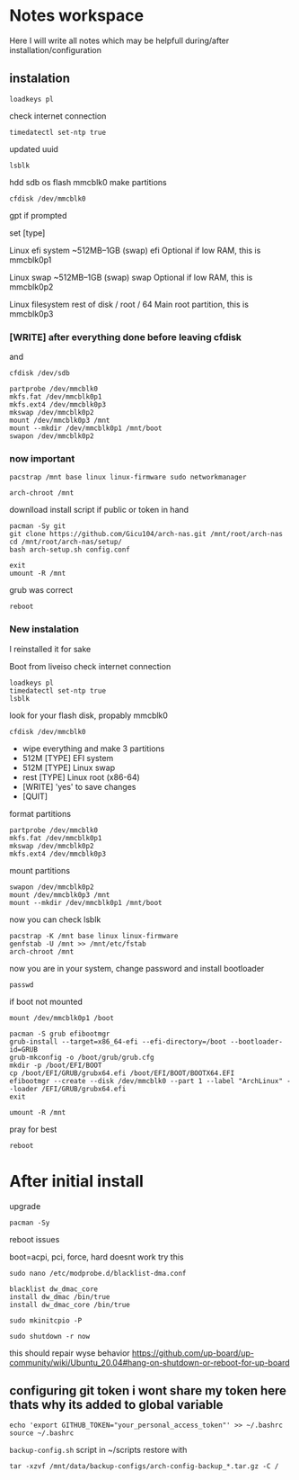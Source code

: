 # Notes workspace
Here I will write all notes which may be helpfull during/after installation/configuration

## instalation
```
loadkeys pl
```
check internet connection 

```
timedatectl set-ntp true
```
updated uuid 
```
lsblk
```
hdd sdb
os flash mmcblk0
make partitions
```
cfdisk /dev/mmcblk0
```
gpt if prompted

set [type]

Linux efi system	~512MB–1GB	(swap)	efi	Optional if low RAM, this is mmcblk0p1

Linux swap	      ~512MB–1GB	(swap)	swap	Optional if low RAM, this is mmcblk0p2

Linux filesystem	rest of disk	/	root / 64	Main root partition, this is mmcblk0p3

### [WRITE] after everything done before leaving cfdisk

and
```
cfdisk /dev/sdb
```
```
partprobe /dev/mmcblk0
mkfs.fat /dev/mmcblk0p1
mkfs.ext4 /dev/mmcblk0p3
mkswap /dev/mmcblk0p2
mount /dev/mmcblk0p3 /mnt
mount --mkdir /dev/mmcblk0p1 /mnt/boot
swapon /dev/mmcblk0p2
```
### now important
```
pacstrap /mnt base linux linux-firmware sudo networkmanager
```
```
arch-chroot /mnt
```

downlload install script if public or token in hand
```
pacman -Sy git
git clone https://github.com/Gicu104/arch-nas.git /mnt/root/arch-nas
cd /mnt/root/arch-nas/setup/
bash arch-setup.sh config.conf
```
```
exit
umount -R /mnt
```
grub was correct
```
reboot
```
### New instalation
 I reinstalled it for sake

Boot from liveiso
check internet connection 
```
loadkeys pl
timedatectl set-ntp true
lsblk
```
look for your flash disk, propably mmcblk0
```
cfdisk /dev/mmcblk0
```
- wipe everything and make 3 partitions
- 512M [TYPE] EFI system
- 512M [TYPE] Linux swap
- rest [TYPE] Linux root (x86-64)
- [WRITE] 'yes' to save changes
- [QUIT]

format partitions
```
partprobe /dev/mmcblk0
mkfs.fat /dev/mmcblk0p1
mkswap /dev/mmcblk0p2
mkfs.ext4 /dev/mmcblk0p3
```
mount partitions
```
swapon /dev/mmcblk0p2
mount /dev/mmcblk0p3 /mnt
mount --mkdir /dev/mmcblk0p1 /mnt/boot
```
now you can check lsblk
```
pacstrap -K /mnt base linux linux-firmware
genfstab -U /mnt >> /mnt/etc/fstab
arch-chroot /mnt
```
now you are in your system, change password and install bootloader
```
passwd
```
if boot not mounted 
```
mount /dev/mmcblk0p1 /boot
```
```
pacman -S grub efibootmgr
grub-install --target=x86_64-efi --efi-directory=/boot --bootloader-id=GRUB
grub-mkconfig -o /boot/grub/grub.cfg
mkdir -p /boot/EFI/BOOT
cp /boot/EFI/GRUB/grubx64.efi /boot/EFI/BOOT/BOOTX64.EFI
efibootmgr --create --disk /dev/mmcblk0 --part 1 --label "ArchLinux" --loader /EFI/GRUB/grubx64.efi
exit
```
```
umount -R /mnt
```
pray for best
```
reboot
```


# After initial install
upgrade
```
pacman -Sy
```

reboot issues

boot=acpi, pci, force, hard doesnt work
try this
```
sudo nano /etc/modprobe.d/blacklist-dma.conf
```
```
blacklist dw_dmac_core
install dw_dmac /bin/true
install dw_dmac_core /bin/true
```
```
sudo mkinitcpio -P
```
```
sudo shutdown -r now
```
this should repair wyse behavior
https://github.com/up-board/up-community/wiki/Ubuntu_20.04#hang-on-shutdown-or-reboot-for-up-board

## configuring git token i wont share my token here thats why its added to global variable
```
echo 'export GITHUB_TOKEN="your_personal_access_token"' >> ~/.bashrc
source ~/.bashrc
```

`backup-config.sh` script in ~/scripts
restore with 
```
tar -xzvf /mnt/data/backup-configs/arch-config-backup_*.tar.gz -C /
```
